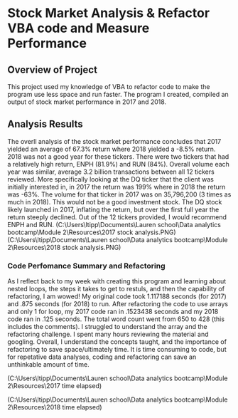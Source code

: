 # Stock Market Analysis & Refactor VBA code and Measure Performance

## Overview of Project
This project used my knowledge of VBA to refactor code to make the program use less space and run faster. The program I created, compiled an output of stock market performance in 2017 and 2018.

## Analysis Results
  The overll analysis of the stock market performance concludes that 2017 yielded an average of 67.3% return where 2018 yielded a -8.5% return. 2018 was not a good year for these tickers. 
There were two tickers that had a relatively high return, ENPH (81.9%) and RUN (84%). 
Overall volume each year was similar, average 3.2 billion transactions between all 12 tickers reviewed. 
More specifically looking at the DQ ticker that the client was initially interested in, in 2017 the return was 199% where in 2018 the return was -63%. 
The volume for that ticker in 2017 was on 35,796,200 (3 times as much in 2018). This would not be a good investment stock. 
The DQ stock likely launched in 2017, inflating the return, but over the first full year the return steeply declined.
Out of the 12 tickers provided, I would recommend ENPH and RUN.
(C:\Users\ltipp\Documents\Lauren school\Data analytics bootcamp\Module 2\Resources\2017 stock analysis.PNG)
(C:\Users\ltipp\Documents\Lauren school\Data analytics bootcamp\Module 2\Resources\2018 stock analysis.PNG)

### Code Perfomance Summary and Refactoring
  As I reflect back to my week with creating this program and learning about nested loops, the steps it takes to get to restuls, and then the capability of refactoring, I am wowed! 
My original code took 1.117188 seconds (for 2017) and .875 seconds (for 2018) to run. 
After refactoring the code to use arrays and only 1 for loop, my 2017 code ran in .1523438 seconds and my 2018 code ran in .125 seconds.
The total word count went from 650 to 428 (this includes the comments). I struggled to understand the array and the refactoring challenge. I spent many hours reviewing the material and googling. 
Overall, I understand the concepts taught, and the importance of refactoring to save space/ultimately time.
It is time consuming to code, but for repetative data analyses, coding and refactoring can save an unthinkable amount of time.   

(C:\Users\ltipp\Documents\Lauren school\Data analytics bootcamp\Module 2\Resources\2017 time elapsed)

(C:\Users\ltipp\Documents\Lauren school\Data analytics bootcamp\Module 2\Resources\2018 time elapsed)
